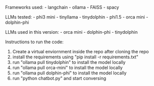 Frameworks used:
    - langchain
    - ollama
    - FAISS
    - spacy

LLMs tested:
    - phi3 mini
    - tinyllama
    - tinydolphin
    - phi1.5
    - orca mini
    - dolphin-phi

LLMs used in this version:
    - orca mini
    - dolphin-phi
    - tinydolphin


Instructions to run the code:

1. Create a virtual enviornment inside the repo after cloning the repo
2. install the requirements using "pip install -r requirements.txt"
3. run  "ollama pull tinydolphin" to install the model locally
4. run  "ollama pull orca-mini" to install the model locally
5. run  "ollama pull dolphin-phi" to install the model locally
6. run "python chatbot.py" and start conversing
